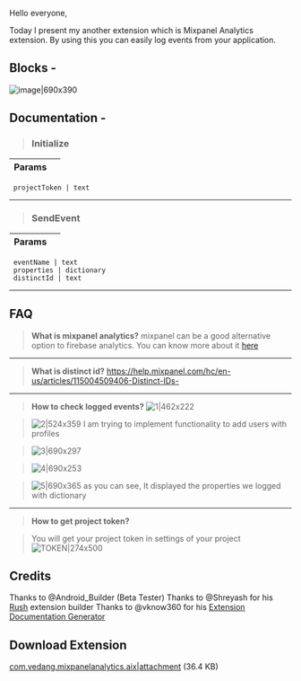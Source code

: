 Hello everyone,

Today I present my another extension which is Mixpanel Analytics extension. By using this you can easily log events from your application. 

## Blocks - 
![image|690x390](https://community.appinventor.mit.edu/uploads/default/optimized/3X/e/e/eeaf4561f6bfef3d54d19e77df146bcd2f1d74c0_2_690x390.png)  

## Documentation -
> <h3>Initialize</h3>
Params           |  []()       
---------------- | ------- 

```` projectToken | text````<br>

____________________________________

> <h3>SendEvent</h3>
Params           |  []()       
---------------- | ------- 

```` eventName | text````<br>
```` properties | dictionary````<br>
```` distinctId | text````<br>

____________________________________



## FAQ

> **What is mixpanel analytics?**
>  mixpanel can be a good alternative option to firebase analytics. You can know more about it [here](https://help.mixpanel.com/hc/en-us/articles/360041989072-What-is-Mixpanel-)
***
> **What is distinct id?**
> https://help.mixpanel.com/hc/en-us/articles/115004509406-Distinct-IDs-
***
> **How to check logged events?**
> ![1|462x222](https://community.appinventor.mit.edu/uploads/default/original/3X/9/e/9e4d256ee8a28ae386583e5e2df1a98305f2042b.png)
> 

>  ![2|524x359](https://community.appinventor.mit.edu/uploads/default/original/3X/2/e/2ecb6567a60c944d66bfaa8fd741a816b4ec9bdf.png) 
>  I am trying to implement functionality to add users with profiles

> ![3|690x297](https://community.appinventor.mit.edu/uploads/default/optimized/3X/2/5/25d2470089053d56b9e9d643440835400a227b33_2_690x297.png) 
> 

> ![4|690x253](https://community.appinventor.mit.edu/uploads/default/optimized/3X/0/7/0792a51abdffcffdf9343d70c9dcbcaa83608150_2_690x253.png) 
> 

> ![5|690x365](https://community.appinventor.mit.edu/uploads/default/optimized/3X/b/4/b4fb08572e2fa7a3a0c7e065ac51650bb89584fe_2_690x365.png) 
as you can see, It displayed the properties we logged with dictionary
***
> **How to get project token?**

> You will get your project token in settings of your project
> ![TOKEN|274x500](https://community.appinventor.mit.edu/uploads/default/optimized/3X/8/e/8e78245c0a7743da0a4f429572a53c72b7b095eb_2_274x500.png) 

## Credits 
Thanks to @Android_Builder (Beta Tester) 
Thanks to @Shreyash for his [Rush](https://community.appinventor.mit.edu/t/rush-a-new-and-improved-way-of-building-extensions/28699) extension builder 
Thanks to @vknow360 for his [Extension Documentation Generator](https://community.appinventor.mit.edu/t/how-to-generate-docs-for-your-extensions-java-jar/27790/7?u=techno_vedang)  

## Download Extension
[com.vedang.mixpanelanalytics.aix|attachment](https://community.appinventor.mit.edu/uploads/short-url/hzWW2YEJJWSUAekvekeuGADTnKD.aix) (36.4 KB)
